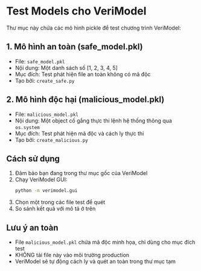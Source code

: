# Test Models cho VeriModel

Thư mục này chứa các mô hình pickle để test chương trình VeriModel:

## 1. Mô hình an toàn (safe_model.pkl)
- File: `safe_model.pkl`
- Nội dung: Một danh sách số [1, 2, 3, 4, 5]
- Mục đích: Test phát hiện file an toàn không có mã độc
- Tạo bởi: `create_safe.py`

## 2. Mô hình độc hại (malicious_model.pkl)
- File: `malicious_model.pkl`
- Nội dung: Một object cố gắng thực thi lệnh hệ thống thông qua `os.system`
- Mục đích: Test phát hiện mã độc và cách ly thực thi
- Tạo bởi: `create_malicious.py`

## Cách sử dụng
1. Đảm bảo bạn đang trong thư mục gốc của VeriModel
2. Chạy VeriModel GUI:
   ```bash
   python -m verimodel.gui
   ```
3. Chọn một trong các file test để quét
4. So sánh kết quả với mô tả ở trên

## Lưu ý an toàn
- File `malicious_model.pkl` chứa mã độc minh họa, chỉ dùng cho mục đích test
- KHÔNG tải file này vào môi trường production
- VeriModel sẽ tự động cách ly và quét an toàn trong thư mục tạm